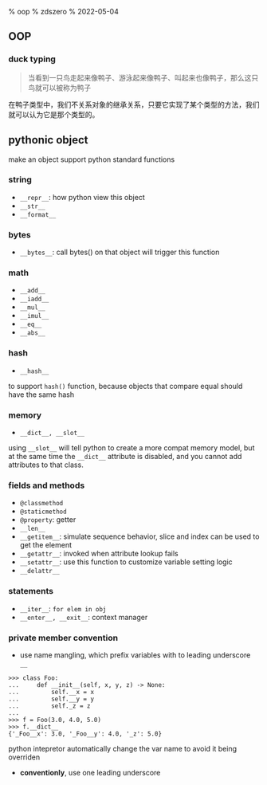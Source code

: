 % oop
% zdszero
% 2022-05-04

## OOP

### duck typing

> 当看到一只鸟走起来像鸭子、游泳起来像鸭子、叫起来也像鸭子，那么这只鸟就可以被称为鸭子

在鸭子类型中，我们不关系对象的继承关系，只要它实现了某个类型的方法，我们就可以认为它是那个类型的。

## pythonic object

make an object support python standard functions

### string

* `__repr__`: how python view this object
* `__str__`
* `__format__`

### bytes

* `__bytes__`: call bytes() on that object will trigger this function

### math

* `__add__`
* `__iadd__`
* `__mul__`
* `__imul__`
* `__eq__`
* `__abs__`

### hash

* `__hash__`

to support `hash()` function, because objects that compare equal should have the same hash

### memory

* `__dict__, __slot__`

using `__slot__` will tell python to create a more compat memory model, but at the same time the `__dict__` attribute is disabled, and you cannot add attributes to that class.

### fields and methods

* `@classmethod`
* `@staticmethod`
* `@property`: getter
* `__len__`
* `__getitem__`: simulate sequence behavior, slice and index can be used to get the element
* `__getattr__`: invoked when attribute lookup fails
* `__setattr__`: use this function to customize variable setting logic
* `__delattr__`

### statements

* `__iter__`: `for elem in obj`
* `__enter__, __exit__`: context manager

### private member convention

* use name mangling, which prefix variables with to leading underscore `__`

```
>>> class Foo:
...     def __init__(self, x, y, z) -> None:
...         self.__x = x
...         self.__y = y
...         self._z = z
...
>>> f = Foo(3.0, 4.0, 5.0)
>>> f.__dict__
{'_Foo__x': 3.0, '_Foo__y': 4.0, '_z': 5.0}
```

python intepretor automatically change the var name to avoid it being overriden

* **conventionly**, use one leading underscore 
